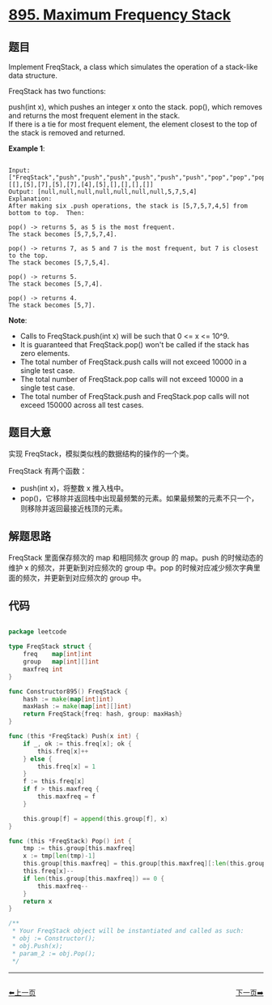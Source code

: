 # [895. Maximum Frequency Stack](https://leetcode.com/problems/maximum-frequency-stack/)

## 题目

Implement FreqStack, a class which simulates the operation of a stack-like data structure.

FreqStack has two functions:

push(int x), which pushes an integer x onto the stack.
pop(), which removes and returns the most frequent element in the stack.  
If there is a tie for most frequent element, the element closest to the top of the stack is removed and returned.
 

**Example 1**:

```

Input: 
["FreqStack","push","push","push","push","push","push","pop","pop","pop","pop"],
[[],[5],[7],[5],[7],[4],[5],[],[],[],[]]
Output: [null,null,null,null,null,null,null,5,7,5,4]
Explanation:
After making six .push operations, the stack is [5,7,5,7,4,5] from bottom to top.  Then:

pop() -> returns 5, as 5 is the most frequent.
The stack becomes [5,7,5,7,4].

pop() -> returns 7, as 5 and 7 is the most frequent, but 7 is closest to the top.
The stack becomes [5,7,5,4].

pop() -> returns 5.
The stack becomes [5,7,4].

pop() -> returns 4.
The stack becomes [5,7].

```

**Note**:

- Calls to FreqStack.push(int x) will be such that 0 <= x <= 10^9.
- It is guaranteed that FreqStack.pop() won't be called if the stack has zero elements.
- The total number of FreqStack.push calls will not exceed 10000 in a single test case.
- The total number of FreqStack.pop calls will not exceed 10000 in a single test case.
- The total number of FreqStack.push and FreqStack.pop calls will not exceed 150000 across all test cases.

## 题目大意

实现 FreqStack，模拟类似栈的数据结构的操作的一个类。

FreqStack 有两个函数：

- push(int x)，将整数 x 推入栈中。
- pop()，它移除并返回栈中出现最频繁的元素。如果最频繁的元素不只一个，则移除并返回最接近栈顶的元素。


## 解题思路

FreqStack 里面保存频次的 map 和相同频次 group 的 map。push 的时候动态的维护 x 的频次，并更新到对应频次的 group 中。pop 的时候对应减少频次字典里面的频次，并更新到对应频次的 group 中。



## 代码

```go

package leetcode

type FreqStack struct {
	freq    map[int]int
	group   map[int][]int
	maxfreq int
}

func Constructor895() FreqStack {
	hash := make(map[int]int)
	maxHash := make(map[int][]int)
	return FreqStack{freq: hash, group: maxHash}
}

func (this *FreqStack) Push(x int) {
	if _, ok := this.freq[x]; ok {
		this.freq[x]++
	} else {
		this.freq[x] = 1
	}
	f := this.freq[x]
	if f > this.maxfreq {
		this.maxfreq = f
	}

	this.group[f] = append(this.group[f], x)
}

func (this *FreqStack) Pop() int {
	tmp := this.group[this.maxfreq]
	x := tmp[len(tmp)-1]
	this.group[this.maxfreq] = this.group[this.maxfreq][:len(this.group[this.maxfreq])-1]
	this.freq[x]--
	if len(this.group[this.maxfreq]) == 0 {
		this.maxfreq--
	}
	return x
}

/**
 * Your FreqStack object will be instantiated and called as such:
 * obj := Constructor();
 * obj.Push(x);
 * param_2 := obj.Pop();
 */

```


----------------------------------------------
<div style="display: flex;justify-content: space-between;align-items: center;">
<p><a href="https://books.halfrost.com/leetcode/ChapterFour/0892.Surface-Area-of-3D-Shapes/">⬅️上一页</a></p>
<p><a href="https://books.halfrost.com/leetcode/ChapterFour/0896.Monotonic-Array/">下一页➡️</a></p>
</div>
